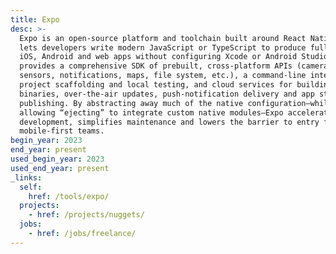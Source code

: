 ```yaml
---
title: Expo
desc: >-
  Expo is an open-source platform and toolchain built around React Native that
  lets developers write modern JavaScript or TypeScript to produce fully native
  iOS, Android and web apps without configuring Xcode or Android Studio. It
  provides a comprehensive SDK of prebuilt, cross-platform APIs (camera,
  sensors, notifications, maps, file system, etc.), a command-line interface for
  project scaffolding and local testing, and cloud services for building
  binaries, over-the-air updates, push-notification delivery and app store
  publishing. By abstracting away much of the native configuration—while still
  allowing “ejecting” to integrate custom native modules—Expo accelerates
  development, simplifies maintenance and lowers the barrier to entry for
  mobile-first teams.
begin_year: 2023
end_year: present
used_begin_year: 2023
used_end_year: present
_links:
  self:
    href: /tools/expo/
  projects:
    - href: /projects/nuggets/
  jobs:
    - href: /jobs/freelance/
---
```


